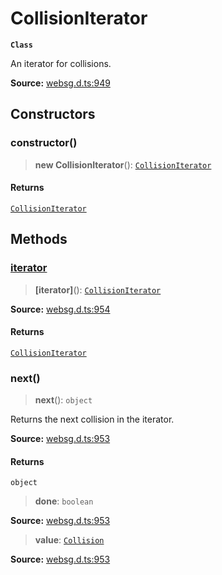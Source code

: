 # CollisionIterator

**`Class`**

An iterator for collisions.

**Source:** [websg.d.ts:949](https://github.com/thirdroom/thirdroom/blob/4c397b03/packages/websg-types/types/websg.d.ts#L949)

## Constructors

### constructor()

> **new CollisionIterator**(): [`CollisionIterator`](class.CollisionIterator.md)

#### Returns

[`CollisionIterator`](class.CollisionIterator.md)

## Methods

### [iterator]()

> **[iterator]**(): [`CollisionIterator`](class.CollisionIterator.md)

**Source:** [websg.d.ts:954](https://github.com/thirdroom/thirdroom/blob/4c397b03/packages/websg-types/types/websg.d.ts#L954)

#### Returns

[`CollisionIterator`](class.CollisionIterator.md)

### next()

> **next**(): `object`

Returns the next collision in the iterator.

**Source:** [websg.d.ts:953](https://github.com/thirdroom/thirdroom/blob/4c397b03/packages/websg-types/types/websg.d.ts#L953)

#### Returns

`object`

> **done**: `boolean`

**Source:** [websg.d.ts:953](https://github.com/thirdroom/thirdroom/blob/4c397b03/packages/websg-types/types/websg.d.ts#L953)

> **value**: [`Collision`](class.Collision.md)

**Source:** [websg.d.ts:953](https://github.com/thirdroom/thirdroom/blob/4c397b03/packages/websg-types/types/websg.d.ts#L953)
